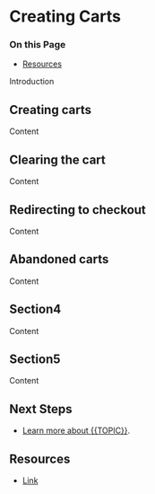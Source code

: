 # Creating Carts

<div class="otp" id="no-index">

### On this Page	
- [Resources](#resources)

</div>

Introduction

## Creating carts

Content

## Clearing the cart

Content

## Redirecting to checkout
Content

## Abandoned carts
Content

## Section4
Content

## Section5
Content

## Next Steps
* [Learn more about {{TOPIC}}]().

## Resources
* [Link]() 